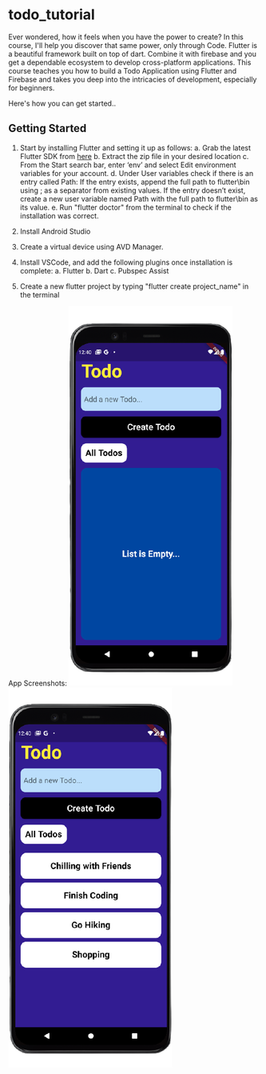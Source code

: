 # todo_tutorial

Ever wondered, how it feels when you have the power to create? In this course, I'll help you discover that same power, only through Code.
Flutter is a beautiful framework built on top of dart. Combine it with firebase and you get a dependable ecosystem to develop cross-platform applications.
This course teaches you how to build a Todo Application using Flutter and Firebase and takes you deep into the intricacies of development, especially for beginners.

Here's how you can get started..

## Getting Started

1. Start by installing Flutter and setting it up as follows:
    a. Grab the latest Flutter SDK from [here](https://flutter.dev/docs/get-started/install)
    b. Extract the zip file in your desired location
    c. From the Start search bar, enter ‘env’ and select Edit environment variables for your account.
    d. Under User variables check if there is an entry called Path:
        If the entry exists, append the full path to flutter\bin using ; as a separator from existing values.
        If the entry doesn’t exist, create a new user variable named Path with the full path to flutter\bin as its value.
    e. Run "flutter doctor" from the terminal to check if the installation was correct.
2. Install Android Studio
3. Create a virtual device using AVD Manager.
4. Install VSCode, and add the following plugins once installation is complete:
    a. Flutter
    b. Dart
    c. Pubspec Assist

5. Create a new flutter project by typing "flutter create project_name" in the terminal

App Screenshots:
![Screenshot 1 ](screenshots/s1.png)
![Screenshot 2](screenshots/s2.png)
